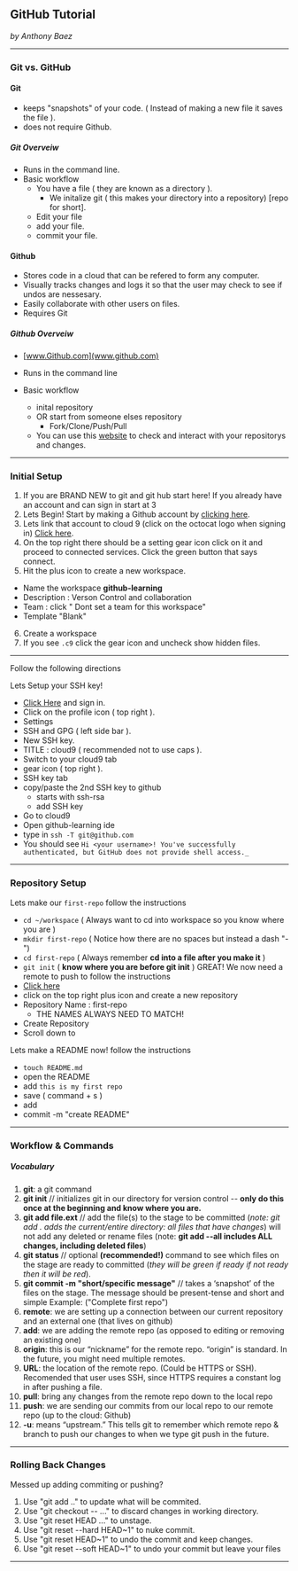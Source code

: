 ## GitHub Tutorial

_by Anthony Baez_

---
### Git vs. GitHub
#### Git 
* keeps "snapshots" of your code. ( Instead of making a new file it saves the file ).
* does not require Github.
##### Git Overveiw
* Runs in the command line.
* Basic workflow
  * You have a file ( they are known as a directory ).
    * We initalize git ( this makes your directory into a repository) [repo for short].
  * Edit your file 
  * add your file.
  * commit your file.
 
#### Github
* Stores code in a cloud that can be refered to form any computer.
* Visually tracks changes and logs it so that the user may check to see if undos are nessesary.
* Easily collaborate with other users on files.
* Requires Git
##### Github Overveiw
* [www.Github.com](www.github.com) 

* Runs in the command line
* Basic workflow
  * inital repository
  * OR start from someone elses repository 
    * Fork/Clone/Push/Pull
  * You can use this [website](www.github.com) to check and interact with your repositorys and changes.
  

---
### Initial Setup
1. If you are BRAND NEW to git and git hub start here! If you already have an account and can sign in start at 3
2. Lets Begin! Start by making a Github account by [clicking here](www.https://github.com). 
3. Lets link that account to cloud 9 (click on the octocat logo when signing in) [Click here](c9.io/login).
4. On the top right there should be a setting gear icon click on it and proceed to connected services. Click the green button that says connect.
5. Hit the plus icon to create a new workspace.
* Name the workspace **github-learning**
* Description : Verson Control and collaboration
* Team : click " Dont set a team for this workspace"
* Template "Blank"
6. Create a workspace
7. If you see `.c9` click the gear icon and uncheck show hidden files.

---

Follow the following directions

Lets Setup your SSH key!
* [Click Here](www.github.com) and sign in.
* Click on the profile icon ( top right ).
* Settings 
* SSH and GPG ( left side bar ).
* New SSH key.
* TITLE : cloud9 ( recommended not to use caps ).
* Switch to your cloud9 tab
* gear icon ( top right ).
* SSH key tab 
* copy/paste the 2nd SSH key to github
  * starts with ssh-rsa
  * add SSH key
* Go to cloud9
* Open github-learning ide
* type in `ssh -T git@github.com`
* You should see `Hi <your username>! You've successfully authenticated, but GitHub does not provide shell access._
`
---
### Repository Setup
Lets make our `first-repo`
follow the instructions 
* `cd ~/workspace` ( Always want to cd into workspace so you know where you are )
* `mkdir first-repo` ( Notice how there are no spaces but instead a dash "-")
* `cd first-repo` ( Always remember **cd into a file after you make it** )
* `git init` ( **know where you are before git init** )
GREAT!
We now need a remote to push to 
follow the instructions
* [Click here](github.com)
* click on the top right plus icon and create a new repository
* Repository Name : first-repo
  * THE NAMES ALWAYS NEED TO MATCH!
* Create Repository 
* Scroll down to 

Lets make a README now!
follow the instructions
* `touch README.md`
* open the README
* add `this is my first repo`
* save ( command + s )
* add 
* commit -m "create README"



---
### Workflow & Commands
##### Vocabulary 
1. **git**: a git command
2. **git init** // initializes git in our directory for version control -- **only do this once at the beginning and know where you are.**
3. **git add file.ext** // add the file(s) to the stage to be committed (_note: git add . adds the current/entire directory: all files that have changes_) will not add any deleted or rename files
(note: **git add --all  includes ALL changes, including deleted files**)
4. **git status** // optional **(recommended!)** command to see which files on the stage are ready to committed (_they will be green if ready if not ready then it will be red_).
5. **git commit -m "short/specific message"** // takes a ‘snapshot’ of the files on the stage. The message should be present-tense and short and simple Example: ("Complete first repo")
6. **remote**: we are setting up a connection between our current repository and an external one (that lives on github)
7. **add**: we are adding the remote repo (as opposed to editing or removing an existing one)
8. **origin**: this is our “nickname” for the remote repo.  “origin” is standard.  In the future, you might need multiple remotes.
9. **URL**: the location of the remote repo.  (Could be HTTPS or SSH). Recomended that user uses SSH, since HTTPS requires a constant log in after pushing a file.
10. **pull**: bring any changes from the remote repo down to the local repo
11. **push**: we are sending our commits from our local repo to our remote repo (up to the cloud: Github)
12. **-u**: means “upstream.” This tells git to remember which remote repo & branch to push our changes to when we type git push in the future.
---
### Rolling Back Changes
Messed up adding commiting or pushing?
1. Use "git add <file>.." to update what will be commited.
2. Use "git checkout -- <file>..." to discard changes in working directory.
3. Use "git reset HEAD <file>..." to unstage.
4. Use "git reset --hard HEAD~1" to nuke commit.
5. Use "git reset HEAD~1" to undo the commit and keep changes.
6. Use "git reset --soft HEAD~1" to undo your commit but leave your files


---
